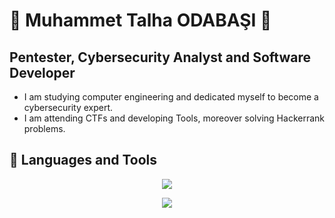 <h1> 🤘 Muhammet Talha ODABAŞI 🤘 </h1>

<h2> Pentester, Cybersecurity Analyst and Software Developer </h2>

- I am studying computer engineering and dedicated myself to become a cybersecurity expert.
- I am attending CTFs and developing Tools, moreover solving Hackerrank problems.

<h2> 🧰 Languages and Tools </h2>
<!--https://github.com/tandpfun/skill-icons-->
<p align="center">
    <img src="https://skillicons.dev/icons?i=linux,vim,c,cpp,py,html,mysql,js,java,git,bash,powershell" />
</p>
<p align="center">
    <img src="https://skillicons.dev/icons?i=dart,flutter,cs,unity,godot" />
</p>
